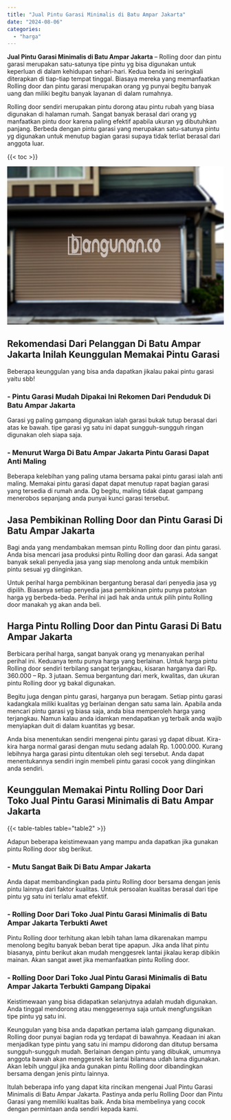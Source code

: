 ```yaml
---
title: "Jual Pintu Garasi Minimalis di Batu Ampar Jakarta"
date: "2024-08-06"
categories: 
  - "harga"
---
```


**Jual Pintu Garasi Minimalis di Batu Ampar Jakarta** – Rolling door dan pintu garasi merupakan satu-satunya tipe pintu yg bisa digunakan untuk keperluan di dalam kehidupan sehari-hari. Kedua benda ini seringkali diterapkan di tiap-tiap tempat tinggal. Biasaya mereka yang memanfaatkan Rolling door dan pintu garasi merupakan orang yg punyai begitu banyak uang dan miliki begitu banyak layanan di dalam rumahnya.

Rolling door sendiri merupakan pintu dorong atau pintu rubah yang biasa digunakan di halaman rumah. Sangat banyak berasal dari orang yg manfaatkan pintu door karena paling efektif apabila ukuran yg dibutuhkan panjang. Berbeda dengan pintu garasi yang merupakan satu-satunya pintu yg digunakan untuk menutup bagian garasi supaya tidak terliat berasal dari anggota luar.

{{< toc >}}

![Jual Pintu Garasi Minimalis di Batu Ampar Jakarta](/images/pintu-garasi-50.png)

## Rekomendasi Dari Pelanggan Di Batu Ampar Jakarta Inilah Keunggulan Memakai Pintu Garasi

Beberapa keunggulan yang bisa anda dapatkan jikalau pakai pintu garasi yaitu sbb!

### \- Pintu Garasi Mudah Dipakai Ini Rekomen Dari Penduduk Di Batu Ampar Jakarta

Garasi yg paling gampang digunakan ialah garasi bukak tutup berasal dari atas ke bawah. tipe garasi yg satu ini dapat sungguh-sungguh ringan digunakan oleh siapa saja.

### \- Menurut Warga Di Batu Ampar Jakarta Pintu Garasi Dapat Anti Maling

Beberapa kelebihan yang paling utama bersama pakai pintu garasi ialah anti maling. Memakai pintu garasi dapat dapat menutup rapat bagian garasi yang tersedia di rumah anda. Dg begitu, maling tidak dapat gampang menerobos sepanjang anda punyai kunci garasi tersebut.

## Jasa Pembikinan Rolling Door dan Pintu Garasi Di Batu Ampar Jakarta

Bagi anda yang mendambakan memsan pintu Rolling door dan pintu garasi. Anda bisa mencari jasa produksi pintu Rolling door dan garasi. Ada sangat banyak sekali penyedia jasa yang siap menolong anda untuk membikin pintu sesuai yg diinginkan.

Untuk perihal harga pembikinan bergantung berasal dari penyedia jasa yg dipilih. Biasanya setiap penyedia jasa pembikinan pintu punya patokan harga yg berbeda-beda. Perihal ini jadi hak anda untuk pilih pintu Rolling door manakah yg akan anda beli.

## Harga Pintu Rolling Door dan Pintu Garasi Di Batu Ampar Jakarta

Berbicara perihal harga, sangat banyak orang yg menanyakan perihal perihal ini. Keduanya tentu punya harga yang berlainan. Untuk harga pintu Rolling door sendiri terbilang sangat terjangkau, kisaran harganya dari Rp. 360.000 – Rp. 3 jutaan. Semua bergantung dari merk, kwalitas, dan ukuran pintu Rolling door yg bakal digunakan.

Begitu juga dengan pintu garasi, harganya pun beragam. Setiap pintu garasi kadangkala miliki kualitas yg berlainan dengan satu sama lain. Apabila anda mencari pintu garasi yg biasa saja, anda bisa memperoleh harga yang terjangkau. Namun kalau anda idamkan mendapatkan yg terbaik anda wajib menyiapkan duit di dalam kuantitas yg besar.

Anda bisa menentukan sendiri mengenai pintu garasi yg dapat dibuat. Kira-kira harga normal garasi dengan mutu sedang adalah Rp. 1.000.000. Kurang lebihnya harga garasi pintu ditentukan oleh segi tersebut. Anda dapat menentukannya sendiri ingin membeli pintu garasi cocok yang diinginkan anda sendiri.

## Keunggulan Memakai Pintu Rolling Door Dari Toko Jual Pintu Garasi Minimalis di Batu Ampar Jakarta

{{< table-tables table="table2" >}}

Adapun beberapa keistimewaan yang mampu anda dapatkan jika gunakan pintu Rolling door sbg berikut.

### \- Mutu Sangat Baik Di Batu Ampar Jakarta

Anda dapat membandingkan pada pintu Rolling door bersama dengan jenis pintu lainnya dari faktor kualitas. Untuk persoalan kualitas berasal dari tipe pintu yg satu ini terlalu amat efektif.

### \- Rolling Door Dari Toko Jual Pintu Garasi Minimalis di Batu Ampar Jakarta Terbukti Awet

Pintu Rolling door terhitung akan lebih tahan lama dikarenakan mampu menolong begitu banyak beban berat tipe apapun. Jika anda lihat pintu biasanya, pintu berikut akan mudah menggesrek lantai jikalau kerap dibikin mainan. Akan sangat awet jika memanfaatkan pintu Rolling door.

### \- Rolling Door Dari Toko Jual Pintu Garasi Minimalis di Batu Ampar Jakarta Terbukti Gampang Dipakai

Keistimewaan yang bisa didapatkan selanjutnya adalah mudah digunakan. Anda tinggal mendorong atau menggesernya saja untuk mengfungsikan tipe pintu yg satu ini.

Keunggulan yang bisa anda dapatkan pertama ialah gampang digunakan. Rolling door punyai bagian roda yg terdapat di bawahnya. Keadaan ini akan menjadikan type pintu yang satu ini mampu didorong dan ditutup bersama sungguh-sungguh mudah. Berlainan dengan pintu yang dibukak, umumnya anggota bawah akan menggesrek ke lantai bilamana udah lama digunakan. Akan lebih unggul jika anda gunakan pintu Rolling door dibandingkan bersama dengan jenis pintu lainnya.

Itulah beberapa info yang dapat kita rincikan mengenai Jual Pintu Garasi Minimalis di Batu Ampar Jakarta. Pastinya anda perlu Rolling Door dan Pintu Garasi yang memiliki kualitas baik. Anda bisa membelinya yang cocok dengan permintaan anda sendiri kepada kami.
